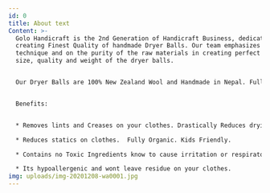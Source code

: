 ```yaml
---
id: 0
title: About text
Content: >-
  Golo Handicraft is the 2nd Generation of Handicraft Business, dedicated in
  creating Finest Quality of handmade Dryer Balls. Our team emphasizes on unique
  technique and on the purity of the raw materials in creating perfect shape,
  size, quality and weight of the dryer balls. 


  Our Dryer Balls are 100% New Zealand Wool and Handmade in Nepal. Fully Organic and no chemicals are used in the process. It works by absorbing moisture and providing better air circulation. The ball retain the heat they receive from the dryer and therefore boost the drying process.


  Benefits:


  * Removes lints and Creases on your clothes. Drastically Reduces drying time hence saving Electricity cost.

  * Reduces statics on clothes.  Fully Organic. Kids Friendly.

  * Contains no Toxic Ingredients know to cause irritation or respiratory health problems.

  * Its hypoallergenic and wont leave residue on your clothes.
img: uploads/img-20201208-wa0001.jpg
---
```


